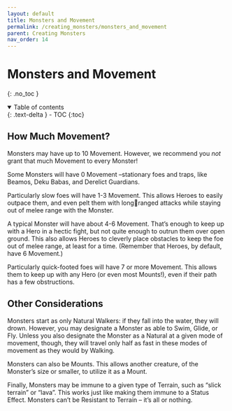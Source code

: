 ```yaml
---
layout: default
title: Monsters and Movement
permalink: /creating_monsters/monsters_and_movement
parent: Creating Monsters
nav_order: 14
---
```


# Monsters and Movement
{: .no_toc }

<details open markdown="block">
  <summary>
    Table of contents
  </summary>
  {: .text-delta }
- TOC
{:toc}
</details>

## How Much Movement?

Monsters may have up to 10 Movement. However, we recommend you *not* grant that much Movement to every Monster!

Some Monsters will have 0 Movement –stationary foes and traps, like Beamos, Deku Babas, and Derelict Guardians.

Particularly slow foes will have 1-3 Movement. This allows Heroes to easily outpace them, and even pelt them with longranged attacks while staying out of melee range with the Monster.

A typical Monster will have about 4-6 Movement. That’s enough to keep up with a Hero in a hectic fight, but not quite enough to outrun them over open ground. This also allows Heroes to cleverly place obstacles to keep the foe out of melee range, at least for a time. (Remember that Heroes, by default, have 6 Movement.)

Particularly quick-footed foes will have 7 or more Movement. This allows them to keep up with any Hero (or even most Mounts!), even if their path has a few obstructions.

## Other Considerations

Monsters start as only Natural Walkers: if they fall into the water, they will drown. However, you may designate a Monster as able to Swim, Glide, or Fly. Unless you also designate the Monster as a Natural at a given mode of movement, though, they will travel only half as fast in these modes of movement as they would by Walking.

Monsters can also be Mounts. This allows another creature, of the Monster’s size or smaller, to utilize it as a Mount. 

Finally, Monsters may be immune to a given type of Terrain, such as “slick terrain” or “lava”. This works just like making them immune to a Status Effect. Monsters can’t be Resistant to Terrain – it’s all or nothing.

